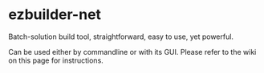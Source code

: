 ezbuilder-net
=============

Batch-solution build tool, straightforward, easy to use, yet powerful.

Can be used either by commandline or with its GUI. Please refer to the wiki on this page for instructions.
